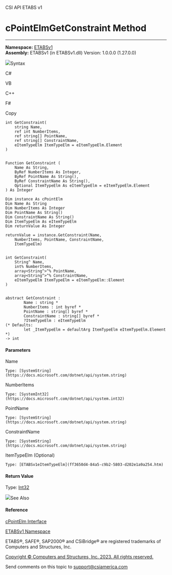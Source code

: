 ﻿

CSI API ETABS v1

# cPointElmGetConstraint Method  
  
---  
  
**Namespace:** [ETABSv1](2780f1b8-2033-5289-2298-1cdb2a7508d9.htm)  
**Assembly:** ETABSv1 (in ETABSv1.dll) Version: 1.0.0.0 (1.27.0.0)

![](../icons/SectionExpanded.png)Syntax

C#

VB

C++

F#

Copy

    
    
    int GetConstraint(
    	string Name,
    	ref int NumberItems,
    	ref string[] PointName,
    	ref string[] ConstraintName,
    	eItemTypeElm ItemTypeElm = eItemTypeElm.Element
    )
    
    
    Function GetConstraint ( 
    	Name As String,
    	ByRef NumberItems As Integer,
    	ByRef PointName As String(),
    	ByRef ConstraintName As String(),
    	Optional ItemTypeElm As eItemTypeElm = eItemTypeElm.Element
    ) As Integer
    
    Dim instance As cPointElm
    Dim Name As String
    Dim NumberItems As Integer
    Dim PointName As String()
    Dim ConstraintName As String()
    Dim ItemTypeElm As eItemTypeElm
    Dim returnValue As Integer
    
    returnValue = instance.GetConstraint(Name, 
    	NumberItems, PointName, ConstraintName, 
    	ItemTypeElm)
    
    
    int GetConstraint(
    	String^ Name, 
    	int% NumberItems, 
    	array<String^>^% PointName, 
    	array<String^>^% ConstraintName, 
    	eItemTypeElm ItemTypeElm = eItemTypeElm::Element
    )
    
    
    abstract GetConstraint : 
            Name : string * 
            NumberItems : int byref * 
            PointName : string[] byref * 
            ConstraintName : string[] byref * 
            ?ItemTypeElm : eItemTypeElm 
    (* Defaults:
            let _ItemTypeElm = defaultArg ItemTypeElm eItemTypeElm.Element
    *)
    -> int 
    

#### Parameters

Name

    Type: [SystemString](https://docs.microsoft.com/dotnet/api/system.string)  

NumberItems

    Type: [SystemInt32](https://docs.microsoft.com/dotnet/api/system.int32)  

PointName

    Type: [SystemString](https://docs.microsoft.com/dotnet/api/system.string)  

ConstraintName

    Type: [SystemString](https://docs.microsoft.com/dotnet/api/system.string)  

ItemTypeElm (Optional)

    Type: [ETABSv1eItemTypeElm](ff3650d4-84a5-c9b2-5803-d202e1a9a254.htm)  

#### Return Value

Type: [Int32](https://docs.microsoft.com/dotnet/api/system.int32)

![](../icons/SectionExpanded.png)See Also

#### Reference

[cPointElm Interface](bda576bc-89c2-e0ab-1a2b-f0690e9ae4ae.htm)

[ETABSv1 Namespace](2780f1b8-2033-5289-2298-1cdb2a7508d9.htm)

ETABS®, SAFE®, SAP2000® and CSiBridge® are registered trademarks of Computers
and Structures, Inc.  

[Copyright © Computers and Structures, Inc. 2023. All rights
reserved.](http://www.csiamerica.com)

Send comments on this topic to
[support@csiamerica.com](mailto:support%40csiamerica.com?Subject=CSI%20API%20ETABS%20v1)


